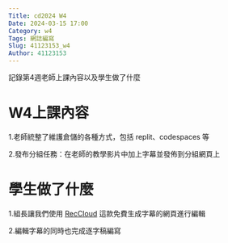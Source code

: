 ```yaml
---
Title: cd2024 W4
Date: 2024-03-15 17:00
Category: w4
Tags: 網誌編寫
Slug: 41123153_w4
Author: 41123153
---
```


記錄第4週老師上課內容以及學生做了什麼

<!-- PELICAN_END_SUMMARY -->

# W4上課內容

1.老師統整了維護倉儲的各種方式，包括 replit、codespaces 等

2.發布分組任務：在老師的教學影片中加上字幕並發佈到分組網頁上

# 學生做了什麼

1.組長讓我們使用 [RecCloud] 這款免費生成字幕的網頁進行編輯

[RecCloud]:https://reccloud.com/tw/ai-subtitle

2.編輯字幕的同時也完成逐字稿編寫